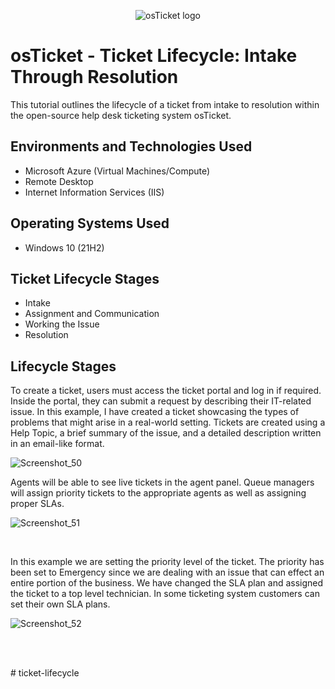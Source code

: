 <p align="center">
<img src="https://i.imgur.com/Clzj7Xs.png" alt="osTicket logo"/>
</p>

<h1>osTicket - Ticket Lifecycle: Intake Through Resolution</h1>
This tutorial outlines the lifecycle of a ticket from intake to resolution within the open-source help desk ticketing system osTicket.<br />



<h2>Environments and Technologies Used</h2>

- Microsoft Azure (Virtual Machines/Compute)
- Remote Desktop
- Internet Information Services (IIS)

<h2>Operating Systems Used </h2>

- Windows 10</b> (21H2)

<h2>Ticket Lifecycle Stages</h2>

- Intake
- Assignment and Communication
- Working the Issue
- Resolution

<h2>Lifecycle Stages</h2>
To create a ticket, users must access the ticket portal and log in if required. Inside the portal, they can submit a request by describing their IT-related issue. In this example, I have created a ticket showcasing the types of problems that might arise in a real-world setting. Tickets are created using a Help Topic, a brief summary of the issue, and a detailed description written in an email-like format.
<p>

  ![Screenshot_50](https://github.com/user-attachments/assets/90f04a2a-08bc-4705-adb8-99f218808a84)

</p>
<p>Agents will be able to see live tickets in the agent panel. Queue managers will assign priority tickets to the appropriate agents as well as assigning proper SLAs.



  ![Screenshot_51](https://github.com/user-attachments/assets/bf0e9f15-a60d-4001-8272-3b950b15d993)

</p>
<br />

<p>

</p>
<p>
In this example we are setting the priority level of the ticket. The priority has been set to Emergency since we are dealing with an issue that can effect an entire portion of the business. We have changed the SLA plan and assigned the ticket to a top level technician. In some ticketing system customers can set their own SLA plans.




![Screenshot_52](https://github.com/user-attachments/assets/6e06e922-20cc-4375-8bed-2a58cd9c363e)



<br />

<p>

</p>
<p>

</p>
<br /># ticket-lifecycle
